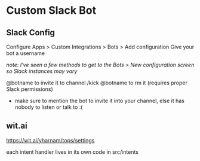 # Custom Slack Bot

## Slack Config
Configure Apps > Custom Integrations > Bots > Add configuration
Give your bot a username

_note: I've seen a few methods to get to the Bots > New configuration screen so Slack instances may vary_


@botname to invite it to channel
/kick @botname to rm it (requires proper Slack permissions)





- make sure to mention the bot to invite it into your channel, else it has nobody to listen or talk to :(

## wit.ai
https://wit.ai/yharnam/tops/settings



each intent handler lives in its own code in src/intents